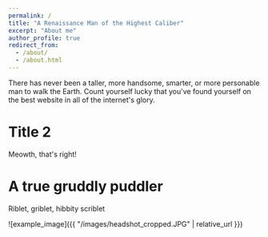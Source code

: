 ```yaml
---
permalink: /
title: "A Renaissance Man of the Highest Caliber"
excerpt: "About me"
author_profile: true
redirect_from: 
  - /about/
  - /about.html
---
```


There has never been a taller, more handsome, smarter, or more personable man to walk the Earth. Count yourself lucky that you've found yourself on the best website in all of the internet's glory.

Title 2
======
Meowth, that's right!

A true gruddly puddler
======
Riblet, griblet, hibbity scriblet

<!-- #![example_image](/images/headshot_cropped.JPG) -->

![example_image]({{ "/images/headshot_cropped.JPG" | relative_url }})